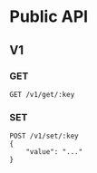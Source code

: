 # Public API

## V1

### GET
```
GET /v1/get/:key
```

### SET
```
POST /v1/set/:key
{
    "value": "..."
}
```